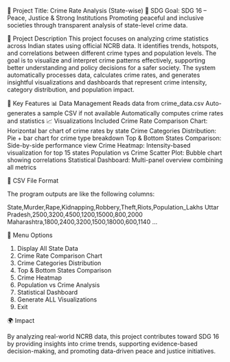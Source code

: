 🧠 Project Title: Crime Rate Analysis (State-wise)
🎯 SDG Goal:
       SDG 16 – Peace, Justice & Strong Institutions
       Promoting peaceful and inclusive societies through transparent analysis of state-level crime data.

📘 Project Description
         This project focuses on analyzing crime statistics across Indian states using official NCRB data. It identifies trends, hotspots, and correlations between different crime types and population levels. The goal is to visualize and interpret crime patterns effectively, supporting better understanding and policy decisions for a safer society.
   The system automatically processes data, calculates crime rates, and generates insightful visualizations and dashboards that represent crime intensity, category distribution, and population impact.

🧩 Key Features
   📊 Data Management
        Reads data from crime_data.csv
        Auto-generates a sample CSV if not available
        Automatically computes crime rates and statistics
   📈 Visualizations Included
        Crime Rate Comparison Chart: Horizontal bar chart of crime rates by state
        Crime Categories Distribution: Pie + bar chart for crime type breakdown
        Top & Bottom States Comparison: Side-by-side performance view
        Crime Heatmap: Intensity-based visualization for top 15 states
        Population vs Crime Scatter Plot: Bubble chart showing correlations
        Statistical Dashboard: Multi-panel overview combining all metrics

📁 CSV File Format

The program outputs are like the following columns:

State,Murder,Rape,Kidnapping,Robbery,Theft,Riots,Population_Lakhs
Uttar Pradesh,2500,3200,4500,1200,15000,800,2000
Maharashtra,1800,2400,3200,1500,18000,600,1140
...

📜 Menu Options
1. Display All State Data
2. Crime Rate Comparison Chart
3. Crime Categories Distribution
4. Top & Bottom States Comparison
5. Crime Heatmap
6. Population vs Crime Analysis
7. Statistical Dashboard
8. Generate ALL Visualizations
0. Exit


🌍 Impact

By analyzing real-world NCRB data, this project contributes toward SDG 16 by providing insights into crime trends, supporting evidence-based decision-making, and promoting data-driven peace and justice initiatives.
